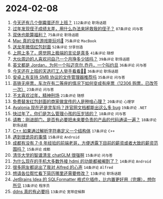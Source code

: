 # 2024-02-08

1. [今天还有几个倒霉蛋还在上班？](https://www.v2ex.com/t/1014987) `112条评论` `职场话题`
1. [过年发现侄子成绩太差，用什么办法来拯救我的侄子？](https://www.v2ex.com/t/1014985) `87条评论` `问与答`
1. [双休也能算福利？](https://www.v2ex.com/t/1014980) `75条评论` `职场话题`
1. [Mac 真的没有游戏能玩吗🥺](https://www.v2ex.com/t/1014981) `75条评论` `MacBook`
1. [送龙年微信红包封面](https://www.v2ex.com/t/1014999) `52条评论` `分享创造`
1. [上网上多了，感觉网上极端的言论是真多](https://www.v2ex.com/t/1014992) `41条评论` `随想`
1. [大伙周边的人喜欢问自己一个月挣多少钱吗？](https://www.v2ex.com/t/1014991) `39条评论` `职场话题`
1. [英文都是 Jordan，为何一个叫迈克尔.乔丹，一个叫约旦](https://www.v2ex.com/t/1015045) `36条评论` `问与答`
1. [今天还在上班的天选打工人举手看看🙋‍♂️](https://www.v2ex.com/t/1014998) `36条评论` `职场话题`
1. [安卓上有支持 SMB 协议的文件管理器推荐吗](https://www.v2ex.com/t/1015015) `35条评论` `问与答`
1. [高铁无座票，车次在有二等座的情况下如何变成有座票（12306 购票，已改签一次）](https://www.v2ex.com/t/1015056) `23条评论` `问与答`
1. [不太喜欢过年，精神刑场](https://www.v2ex.com/t/1015023) `21条评论` `随想`
1. [免费替发红包封面的商家做宣传的人是种啥心理？](https://www.v2ex.com/t/1015010) `20条评论` `心理学`
1. [Avalonia 现在还是灵车吗？连官网文档都能出这么多 bug](https://www.v2ex.com/t/1015029) `19条评论` `.NET`
1. [快过年了，你们是怎么管理小孩的压岁钱的？](https://www.v2ex.com/t/1014990) `18条评论` `问与答`
1. [请教：刚进部门，是否有必要把未来要负责的产品的代码通读一遍？](https://www.v2ex.com/t/1014988) `18条评论` `职场话题`
1. [C++ 如果通过解析字符串定义一个结构体](https://www.v2ex.com/t/1015079) `17条评论` `C++`
1. [遇到很诡异的事情](https://www.v2ex.com/t/1015054) `15条评论` `Android`
1. [成都有没有 7-8 年经验的前端老哥，方便透露下目前的薪资或者大致的薪资范围吗？](https://www.v2ex.com/t/1015008) `15条评论` `成都`
1. [清华大学的智谱清言 chatGLM 很强啊](https://www.v2ex.com/t/1015004) `15条评论` `问与答`
1. [为什么现在的手机大多数外接 hdmi 的功能都被阉割了？](https://www.v2ex.com/t/1015040) `14条评论` `Android`
1. [很多网友都说出了我对 Alfred 的心声](https://www.v2ex.com/t/1014975) `14条评论` `Alfred`
1. [想请各位帮忙看下简历哪里还需要修改？](https://www.v2ex.com/t/1015066) `13条评论` `职场话题`
1. [JetBrains Idea 的 SQLFormatter 格式化插件，比内置更好用（完爆），想你所见](https://www.v2ex.com/t/1015039) `13条评论` `程序员`
1. [ddns 真的有必要吗](https://www.v2ex.com/t/1015003) `13条评论` `宽带症候群`
